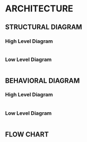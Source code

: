 # ARCHITECTURE

## STRUCTURAL DIAGRAM

### High Level Diagram
![]()


### Low Level Diagram
![]()


## BEHAVIORAL DIAGRAM 

### High Level Diagram
![]()

### Low Level Diagram
![]()


## FLOW CHART

